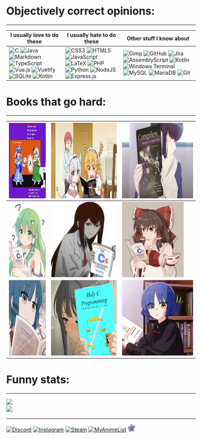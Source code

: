 # Objectively correct opinions:

---

| I usually love to do these                                                                                                                                                                                                                                                                                                                                                                                                                                                                                                                                                                                                                                                                                                                                                                                                                                                                                 | I usually hate to do these                                                                                                                                                                                                                                                                                                                                                                                                                                                                                                                                                                                                                                                                                                                                                                                                                                                                           | Other stuff I know about                                                                                                                                                                                                                                                                                                                                                                                                                                                                                                                                                                                                                                                                                                                                                                                                                                                                                                                                                                                                                   |
|------------------------------------------------------------------------------------------------------------------------------------------------------------------------------------------------------------------------------------------------------------------------------------------------------------------------------------------------------------------------------------------------------------------------------------------------------------------------------------------------------------------------------------------------------------------------------------------------------------------------------------------------------------------------------------------------------------------------------------------------------------------------------------------------------------------------------------------------------------------------------------------------------------|------------------------------------------------------------------------------------------------------------------------------------------------------------------------------------------------------------------------------------------------------------------------------------------------------------------------------------------------------------------------------------------------------------------------------------------------------------------------------------------------------------------------------------------------------------------------------------------------------------------------------------------------------------------------------------------------------------------------------------------------------------------------------------------------------------------------------------------------------------------------------------------------------|--------------------------------------------------------------------------------------------------------------------------------------------------------------------------------------------------------------------------------------------------------------------------------------------------------------------------------------------------------------------------------------------------------------------------------------------------------------------------------------------------------------------------------------------------------------------------------------------------------------------------------------------------------------------------------------------------------------------------------------------------------------------------------------------------------------------------------------------------------------------------------------------------------------------------------------------------------------------------------------------------------------------------------------------|
| ![C](https://img.shields.io/badge/c-%2300599C.svg?style=for-the-badge&logo=c&logoColor=white) ![Java](https://img.shields.io/badge/java-%23ED8B00.svg?style=for-the-badge&logo=openjdk&logoColor=white) ![Markdown](https://img.shields.io/badge/markdown-%23000000.svg?style=for-the-badge&logo=markdown&logoColor=white) ![TypeScript](https://img.shields.io/badge/typescript-%23007ACC.svg?style=for-the-badge&logo=typescript&logoColor=white) ![Vue.js](https://img.shields.io/badge/vue.js-%2335495e.svg?style=for-the-badge&logo=vuedotjs&logoColor=%234FC08D) ![Vuetify](https://img.shields.io/badge/Vuetify-1867C0?style=for-the-badge&logo=vuetify&logoColor=AEDDFF) ![SQLite](https://img.shields.io/badge/sqlite-%2307405e.svg?style=for-the-badge&logo=sqlite&logoColor=white) ![Kotlin](https://img.shields.io/badge/kotlin-%237F52FF.svg?style=for-the-badge&logo=kotlin&logoColor=white) | ![CSS3](https://img.shields.io/badge/css3-%231572B6.svg?style=for-the-badge&logo=css3&logoColor=white) ![HTML5](https://img.shields.io/badge/html5-%23E34F26.svg?style=for-the-badge&logo=html5&logoColor=white) ![JavaScript](https://img.shields.io/badge/javascript-%23323330.svg?style=for-the-badge&logo=javascript&logoColor=%23F7DF1E) ![LaTeX](https://img.shields.io/badge/latex-%23008080.svg?style=for-the-badge&logo=latex&logoColor=white) ![PHP](https://img.shields.io/badge/php-%23777BB4.svg?style=for-the-badge&logo=php&logoColor=white) ![Python](https://img.shields.io/badge/python-3670A0?style=for-the-badge&logo=python&logoColor=ffdd54) ![NodeJS](https://img.shields.io/badge/node.js-6DA55F?style=for-the-badge&logo=node.js&logoColor=white) ![Express.js](https://img.shields.io/badge/express.js-%23404d59.svg?style=for-the-badge&logo=express&logoColor=%2361DAFB) | ![Gimp](https://img.shields.io/badge/Gimp-657D8B?style=for-the-badge&logo=gimp&logoColor=FFFFFF) ![GitHub](https://img.shields.io/badge/github-%23121011.svg?style=for-the-badge&logo=github&logoColor=white) ![Jira](https://img.shields.io/badge/jira-%230A0FFF.svg?style=for-the-badge&logo=jira&logoColor=white) ![AssemblyScript](https://img.shields.io/badge/assembly%20script-%23000000.svg?style=for-the-badge&logo=assemblyscript&logoColor=white) ![Kotlin](https://img.shields.io/badge/kotlin-%237F52FF.svg?style=for-the-badge&logo=kotlin&logoColor=white) ![Windows Terminal](https://img.shields.io/badge/Windows%20Terminal-%234D4D4D.svg?style=for-the-badge&logo=windows-terminal&logoColor=white) ![MySQL](https://img.shields.io/badge/mysql-4479A1.svg?style=for-the-badge&logo=mysql&logoColor=white) ![MariaDB](https://img.shields.io/badge/MariaDB-003545?style=for-the-badge&logo=mariadb&logoColor=white) ![Git](https://img.shields.io/badge/git-%23F05033.svg?style=for-the-badge&logo=git&logoColor=white) |

# Books that go hard:

---

| <img src="img/animegirlswithprogrammingbooks/ae950614154d980eec02d5712d737921c2d01018a7f8791f9d6280e5a4658c3a_1.jpg" height="200"> | <img src="img/animegirlswithprogrammingbooks/Tohru_Kanna_Kobayashi_Excited_for_Dragon_book.png" height="200">         | <img src="img/animegirlswithprogrammingbooks/Komi_holding_Compilers.jpg" height="200">       |
|------------------------------------------------------------------------------------------------------------------------------------|-----------------------------------------------------------------------------------------------------------------------|----------------------------------------------------------------------------------------------|
| <img src="img/animegirlswithprogrammingbooks/Kochiya_Sanae_Holding_C_Programming_Language.png" height="200">                       | <img src="img/animegirlswithprogrammingbooks/Makise_Kurisu_Holding_C_Programming_Language.png" height="200">          | <img src="img/animegirlswithprogrammingbooks/reimu_ansi_c.png" height="200">                 |
| <img src="img/animegirlswithprogrammingbooks/Ryo_Yamada_Holding_C_Book.jpg" height="200">                                          | <img src="img/animegirlswithprogrammingbooks/Sakurajima_Mai_Holding_The_HolyC_Programming_Language.jpg" height="200"> | <img src="img/animegirlswithprogrammingbooks/Ryo_Yamada_Holding_Java_Book.jpg" height="200"> |

# Funny stats:

---

![](https://github-contributor-stats.vercel.app/api?username=Zetsuboushii&limit=5&theme=tokyonight&combine_all_yearly_contributions=true)
<br>
![](https://github-readme-streak-stats.herokuapp.com/?user=Zetsuboushii&theme=tokyonight&hide_border=true)

---
[![Discord](https://img.shields.io/badge/Discord-%237289DA.svg?logo=discord&logoColor=white)](https://discordapp.com/users/406094506509991936) [![Instagram](https://img.shields.io/badge/Instagram-%23E4405F.svg?logo=Instagram&logoColor=white)](https://instagram.com/zetsuboushii) [![Steam](https://img.shields.io/badge/Steam-%237289DA.svg?logo=steam&logoColor=white)](https://steamcommunity.com/id/zetsuboushii/) [![MyAnimeList](https://img.shields.io/badge/MyAnimeList-%237289DA.svg?logo=myanimelist&logoColor=white)](https://myanimelist.net/profile/Zetsuboushi) <img src="img/yuyuko_thinking.webp" height="20">